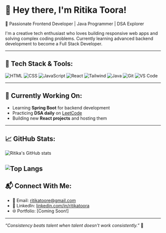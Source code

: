 # 👋 Hey there, I'm Ritika Toora!

🎯 Passionate Frontend Developer | Java Programmer | DSA Explorer

I'm a creative tech enthusiast who loves building responsive web apps and solving complex coding problems. Currently learning advanced backend development to become a Full Stack Developer.

---

## 🚀 Tech Stack & Tools:
![HTML](https://img.shields.io/badge/-HTML5-orange?style=flat-square&logo=html5)
![CSS](https://img.shields.io/badge/-CSS3-blue?style=flat-square&logo=css3)
![JavaScript](https://img.shields.io/badge/-JavaScript-yellow?style=flat-square&logo=javascript)
![React](https://img.shields.io/badge/-React-blue?style=flat-square&logo=react)
![Tailwind](https://img.shields.io/badge/-TailwindCSS-38B2AC?style=flat-square&logo=tailwind-css)
![Java](https://img.shields.io/badge/-Java-red?style=flat-square&logo=java)
![Git](https://img.shields.io/badge/-Git-F05032?style=flat-square&logo=git)
![VS Code](https://img.shields.io/badge/-VSCode-007ACC?style=flat-square&logo=visual-studio-code)

---

## 💼 Currently Working On:
- Learning **Spring Boot** for backend development
- Practicing **DSA daily** on [LeetCode](https://leetcode.com/)
- Building new **React projects** and hosting them

---

## 📈 GitHub Stats:
![Ritika's GitHub stats](https://github-readme-stats.vercel.app/api?username=ritikatoora&show_icons=true&theme=tokyonight)

![Top Langs](https://github-readme-stats.vercel.app/api/top-langs/?username=ritikatoora&layout=compact&theme=tokyonight)
---

## 📬 Connect With Me:
- 📧 Email: [ritikatoore@gmail.com](mailto:ritikatoore@gmail.com)
- 💼 LinkedIn: [linkedin.com/in/ritikatoora](https://linkedin.com/in/ritikatoora)
- 🌐 Portfolio: [Coming Soon!]

---

_“Consistency beats talent when talent doesn't work consistently.”_ 🚀  
